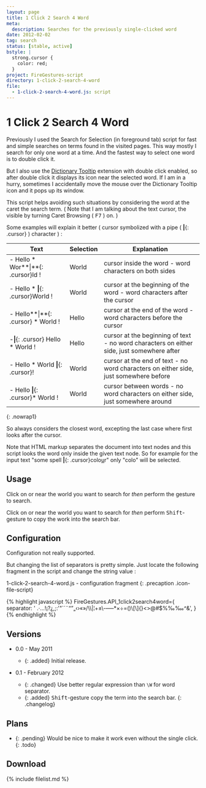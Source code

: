 ```yaml
---
layout: page
title: 1 Click 2 Search 4 Word
meta:
  description: Searches for the previously single-clicked word
date: 2012-02-02
tag: search
status: [stable, active]
bstyle: |
  strong.cursor {
    color: red;
  }
project: FireGestures-script
directory: 1-click-2-search-4-word
file:
  - 1-click-2-search-4-word.js: script
---
```


# 1 Click 2 Search 4 Word

Previously I used the Search for Selection (in foreground tab) script for fast and simple searches on terms found in the visited pages. This way mostly I search for
only one word at a time. And the fastest way to select one word is to double click it.

But I also use the [Dictionary Tooltip](https://addons.mozilla.org/en-us/firefox/addon/dictionary-tooltip/) extension with double click enabled, so after double click
it displays its icon near the selected word. If I am in a hurry, sometimes I accidentally move the mouse over the Dictionary Tooltip icon and it pops up its window.

This script helps avoiding such situations by considering the word at the caret the search term. ( Note that I am talking about the text cursor, the visible by turning
Caret Browsing ( <kbd>F7</kbd> ) on. )

Some examples will explain it better ( cursor symbolized with a pipe ( **\|**{: .cursor} ) character ) :

| Text                                | Selection | Explanation                                                                               |
|-------------------------------------|-----------|-------------------------------------------------------------------------------------------|
| - Hello * Wor**\|**{: .cursor}ld !  | World     | cursor inside the word - word characters on both sides                                    |
| - Hello * **\|**{: .cursor}World !  | World     | cursor at the beginning of the word - word characters after the cursor                    |
| - Hello**\|**{: .cursor} * World !  | Hello     | cursor at the end of the word - word characters before the cursor                         |
| -**\|**{: .cursor} Hello * World !  | Hello     | cursor at the beginning of text - no word characters on either side, just somewhere after |
| - Hello * World **\|**{: .cursor}!  | World     | cursor at the end of text - no word characters on either side, just somewhere before      |
| - Hello **\|**{: .cursor}\* World ! | World     | cursor between words - no word characters on either side, just somewhere around           |
{: .nowrap1}

So always considers the closest word, excepting the last case where first looks after the cursor.

Note that HTML markup separates the document into text nodes and this script looks the word only inside the given text node. So for example for the input text
"some spell **\|**{: .cursor}colo<u>u</u>r" only "colo" will be selected.

## Usage

Click on or near the world you want to search for _then_ perform the gesture to search.

Click on or near the world you want to search for _then_ perform <kbd>Shift</kbd>-gesture to copy the work into the search bar.

## Configuration

Configuration not really supported.

But changing the list of separators is pretty simple. Just locate the following fragment in the script and change the string value :

1-click-2-search-4-word.js - configuration fragment
{: .precaption .icon-file-script}

{% highlight javascript %}
FireGestures.API_1click2search4word={
  separator: ' .‧…!¡?¿,;:\'"`´¨“”„‹›«»/\\\\|¦+±\\-–—*×÷=()\\[\\]{}<>@#$%‰‱^&',
}
{% endhighlight %}

## Versions

* 0.0 - May 2011
  * {: .added} Initial release.

* 0.1 - February 2012
  * {: .changed} Use better regular expression than `\W` for word separator.
  * {: .added} <kbd>Shift</kbd>-gesture copy the term into the search bar.
{: .changelog}

## Plans

* {: .pending} Would be nice to make it work even without the single click.
{: .todo}

## Download

{% include filelist.md %}
